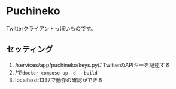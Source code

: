 # Puchineko
Twitterクライアントっぽいものです。

## セッティング
1. /services/app/puchineko/keys.pyにTwitterのAPIキーを記述する
2. /で`docker-compose up -d --build`
3. localhost:1337で動作の確認ができる